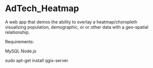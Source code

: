 # AdTech_Heatmap

A web app that demos the ability to overlay a heatmap/choropleth visualizing
population, demographic, or or other data with a geo-spatial relationship.

Requirements:

MySQL
Node.js




















sudo apt-get install qgis-server
